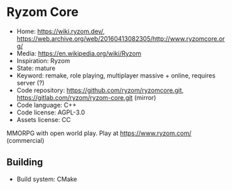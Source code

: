 # Ryzom Core

- Home: https://wiki.ryzom.dev/, https://web.archive.org/web/20160413082305/http://www.ryzomcore.org/
- Media: https://en.wikipedia.org/wiki/Ryzom
- Inspiration: Ryzom
- State: mature
- Keyword: remake, role playing, multiplayer massive + online, requires server (?)
- Code repository: https://github.com/ryzom/ryzomcore.git, https://gitlab.com/ryzom/ryzom-core.git (mirror)
- Code language: C++
- Code license: AGPL-3.0
- Assets license: CC

MMORPG with open world play. Play at https://www.ryzom.com/ (commercial)

## Building

- Build system: CMake
